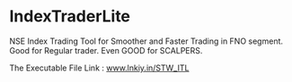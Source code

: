 # IndexTraderLite
NSE Index Trading Tool for Smoother and Faster Trading in FNO segment. Good for Regular trader. Even GOOD for SCALPERS.

The Executable File Link : www.lnkiy.in/STW_ITL
